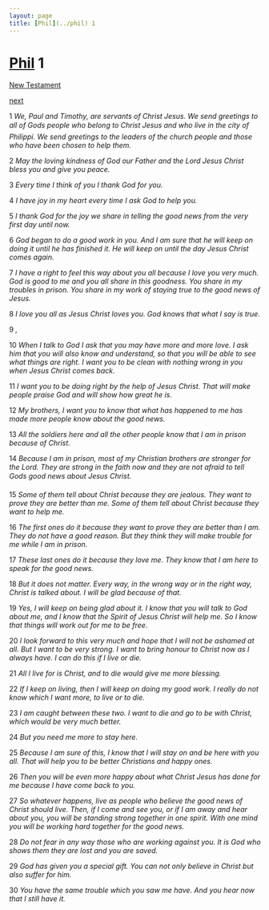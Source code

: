 ```yaml
---
layout: page
title: [Phil](../phil) 1
---
```


# [Phil](../phil) 1

[New Testament](/new-testament)


[next](phil-2.html)

1 _We, Paul and Timothy, are servants of Christ Jesus. We send greetings to all of Gods people who belong to Christ Jesus and who live in the city of Philippi. We send greetings to the leaders of the church people and those who have been chosen to help them._

2 _May the loving kindness of God our Father and the Lord Jesus Christ bless you and give you peace._

3 _Every time I think of you I thank God for you._

4 _I have joy in my heart every time I ask God to help you._

5 _I thank God for the joy we share in telling the good news from the very first day until now._

6 _God began to do a good work in you. And I am sure that he will keep on doing it until he has finished it. He will keep on until the day Jesus Christ comes again._

7 _I have a right to feel this way about you all because I love you very much. God is good to me and you all share in this goodness. You share in my troubles in prison. You share in my work of staying true to the good news of Jesus._

8 _I love you all as Jesus Christ loves you. God knows that what I say is true._

9 _,_

10 _When I talk to God I ask that you may have more and more love. I ask him that you will also know and understand, so that you will be able to see what things are right. I want you to be clean with nothing wrong in you when Jesus Christ comes back._

11 _I want you to be doing right by the help of Jesus Christ. That will make people praise God and will show how great he is._

12 _My brothers, I want you to know that what has happened to me has made more people know about the good news._

13 _All the soldiers here and all the other people know that I am in prison because of Christ._

14 _Because I am in prison, most of my Christian brothers are stronger for the Lord. They are strong in the faith now and they are not afraid to tell Gods good news about Jesus Christ._

15 _Some of them tell about Christ because they are jealous. They want to prove they are better than me. Some of them tell about Christ because they want to help me._

16 _The first ones do it because they want to prove they are better than I am. They do not have a good reason. But they think they will make trouble for me while I am in prison._

17 _These last ones do it because they love me. They know that I am here to speak for the good news._

18 _But it does not matter. Every way, in the wrong way or in the right way, Christ is talked about. I will be glad because of that._

19 _Yes, I will keep on being glad about it. I know that you will talk to God about me, and I know that the Spirit of Jesus Christ will help me. So I know that things will work out for me to be free._

20 _I look forward to this very much and hope that I will not be ashamed at all. But I want to be very strong. I want to bring honour to Christ now as I always have. I can do this if I live or die._

21 _All I live for is Christ, and to die would give me more blessing._

22 _If I keep on living, then I will keep on doing my good work. I really do not know which I want more, to live or to die._

23 _I am caught between these two. I want to die and go to be with Christ, which would be very much better._

24 _But you need me more to stay here._

25 _Because I am sure of this, I know that I will stay on and be here with you all. That will help you to be better Christians and happy ones._

26 _Then you will be even more happy about what Christ Jesus has done for me because I have come back to you._

27 _So whatever happens, live as people who believe the good news of Christ should live.  Then, if I come and see you, or if I am away and hear about you, you will be standing strong together in one spirit. With one mind you will be working hard together for the good news._

28 _Do not fear in any way those who are working against you. It is God who shows them they are lost and you are saved._

29 _God has given you a special gift. You can not only believe in Christ but also suffer for him._

30 _You have the same trouble which you saw me have. And you hear now that I still have it._

